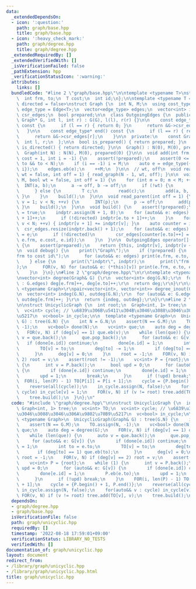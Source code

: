 ```yaml
---
data:
  _extendedDependsOn:
  - icon: ':question:'
    path: graph/base.hpp
    title: graph/base.hpp
  - icon: ':heavy_check_mark:'
    path: graph/degree.hpp
    title: graph/degree.hpp
  _extendedRequiredBy: []
  _extendedVerifiedWith: []
  _isVerificationFailed: false
  _pathExtension: hpp
  _verificationStatusIcon: ':warning:'
  attributes:
    links: []
  bundledCode: "#line 2 \"graph/base.hpp\"\n\ntemplate <typename T>\nstruct Edge {\n\
    \  int frm, to;\n  T cost;\n  int id;\n};\n\ntemplate <typename T = int, bool\
    \ directed = false>\nstruct Graph {\n  int N, M;\n  using cost_type = T;\n  using\
    \ edge_type = Edge<T>;\n  vector<edge_type> edges;\n  vector<int> indptr;\n  vector<edge_type>\
    \ csr_edges;\n  bool prepared;\n\n  class OutgoingEdges {\n  public:\n    OutgoingEdges(const\
    \ Graph* G, int l, int r) : G(G), l(l), r(r) {}\n\n    const edge_type* begin()\
    \ const {\n      if (l == r) { return 0; }\n      return &G->csr_edges[l];\n \
    \   }\n\n    const edge_type* end() const {\n      if (l == r) { return 0; }\n\
    \      return &G->csr_edges[r];\n    }\n\n  private:\n    const Graph* G;\n  \
    \  int l, r;\n  };\n\n  bool is_prepared() { return prepared; }\n  constexpr bool\
    \ is_directed() { return directed; }\n\n  Graph() : N(0), M(0), prepared(0) {}\n\
    \  Graph(int N) : N(N), M(0), prepared(0) {}\n\n  void add(int frm, int to, T\
    \ cost = 1, int i = -1) {\n    assert(!prepared);\n    assert(0 <= frm && 0 <=\
    \ to && to < N);\n    if (i == -1) i = M;\n    auto e = edge_type({frm, to, cost,\
    \ i});\n    edges.eb(e);\n    ++M;\n  }\n\n  // wt, off\n  void read_tree(bool\
    \ wt = false, int off = 1) { read_graph(N - 1, wt, off); }\n\n  void read_graph(int\
    \ M, bool wt = false, int off = 1) {\n    for (int m = 0; m < M; ++m) {\n    \
    \  INT(a, b);\n      a -= off, b -= off;\n      if (!wt) {\n        add(a, b);\n\
    \      } else {\n        T c;\n        read(c);\n        add(a, b, c);\n     \
    \ }\n    }\n    build();\n  }\n\n  void read_parent(int off = 1) {\n    for (int\
    \ v = 1; v < N; ++v) {\n      INT(p);\n      p -= off;\n      add(p, v);\n   \
    \ }\n    build();\n  }\n\n  void build() {\n    assert(!prepared);\n    prepared\
    \ = true;\n    indptr.assign(N + 1, 0);\n    for (auto&& e: edges) {\n      indptr[e.frm\
    \ + 1]++;\n      if (!directed) indptr[e.to + 1]++;\n    }\n    for (int v = 0;\
    \ v < N; ++v) { indptr[v + 1] += indptr[v]; }\n    auto counter = indptr;\n  \
    \  csr_edges.resize(indptr.back() + 1);\n    for (auto&& e: edges) {\n      csr_edges[counter[e.frm]++]\
    \ = e;\n      if (!directed)\n        csr_edges[counter[e.to]++] = edge_type({e.to,\
    \ e.frm, e.cost, e.id});\n    }\n  }\n\n  OutgoingEdges operator[](int v) const\
    \ {\n    assert(prepared);\n    return {this, indptr[v], indptr[v + 1]};\n  }\n\
    \n  void debug() {\n    print(\"Graph\");\n    if (!prepared) {\n      print(\"\
    frm to cost id\");\n      for (auto&& e: edges) print(e.frm, e.to, e.cost, e.id);\n\
    \    } else {\n      print(\"indptr\", indptr);\n      print(\"frm to cost id\"\
    );\n      FOR(v, N) for (auto&& e: (*this)[v]) print(e.frm, e.to, e.cost, e.id);\n\
    \    }\n  }\n};\n#line 2 \"graph/degree.hpp\"\n\r\ntemplate <typename Graph>\r\
    \nvector<int> degree(Graph& G) {\r\n  vector<int> deg(G.N);\r\n  for(auto&& e\
    \ : G.edges) deg[e.frm]++, deg[e.to]++;\r\n  return deg;\r\n}\r\n\r\ntemplate\
    \ <typename Graph>\r\npair<vector<int>, vector<int>> degree_inout(Graph& G) {\r\
    \n  vector<int> indeg(G.N), outdeg(G.N);\r\n  for (auto&& e: G.edges) { indeg[e.to]++,\
    \ outdeg[e.frm]++; }\r\n  return {indeg, outdeg};\r\n}\r\n#line 2 \"graph/unicyclic.hpp\"\
    \n\nstruct UnicyclicGraph {\n  int root;\n  Graph<int, 1> tree;\n  vc<int> TO;\n\
    \  vc<int> cycle; // \u6839\u306B\u5411\u304B\u3046\u3088\u3046\u306A\u9802\u70B9\
    \u5217\n  vc<bool> in_cycle;\n\n  template <typename Graph>\n  UnicyclicGraph(Graph&\
    \ G) : tree(G.N) {\n    int N = G.N;\n    assert(N == G.M);\n    TO.assign(N,\
    \ -1);\n    vc<bool> done(N);\n    vc<int> que;\n    auto deg = degree(G);\n \
    \   FOR(v, N) if (deg[v] == 1) que.eb(v);\n    while (len(que)) {\n      auto\
    \ v = que.back();\n      que.pop_back();\n      for (auto&& e: G[v]) {\n     \
    \   if (done[e.id]) continue;\n        done[e.id] = 1;\n        int to = e.to;\n\
    \        TO[v] = to;\n        deg[to] -= 1;\n        if (deg[to] == 1) que.eb(to);\n\
    \      }\n      deg[v] = 0;\n    }\n    root = -1;\n    FOR(v, N) if (deg[v] ==\
    \ 2) root = v;\n    assert(root != -1);\n    vc<int> P = {root};\n    while (1)\
    \ {\n      int v = P.back();\n      bool upd = 0;\n      for (auto&& e: G[v])\
    \ {\n        if (done[e.id]) continue;\n        done[e.id] = 1;\n        P.eb(e.to);\n\
    \        upd = 1;\n        break;\n      }\n      if (!upd) break;\n    }\n  \
    \  FOR(i, len(P) - 1) TO[P[i]] = P[i + 1];\n    cycle = {P.begin() + 1, P.end()};\n\
    \    reverse(all(cycle));\n    in_cycle.assign(N, false);\n    for(auto&& v :\
    \ cycle) in_cycle[v] = 1;\n    FOR(v, N) if (v != root) tree.add(TO[v], v);\n\
    \    tree.build();\n  }\n};\n"
  code: "#include \"graph/degree.hpp\"\n\nstruct UnicyclicGraph {\n  int root;\n \
    \ Graph<int, 1> tree;\n  vc<int> TO;\n  vc<int> cycle; // \u6839\u306B\u5411\u304B\
    \u3046\u3088\u3046\u306A\u9802\u70B9\u5217\n  vc<bool> in_cycle;\n\n  template\
    \ <typename Graph>\n  UnicyclicGraph(Graph& G) : tree(G.N) {\n    int N = G.N;\n\
    \    assert(N == G.M);\n    TO.assign(N, -1);\n    vc<bool> done(N);\n    vc<int>\
    \ que;\n    auto deg = degree(G);\n    FOR(v, N) if (deg[v] == 1) que.eb(v);\n\
    \    while (len(que)) {\n      auto v = que.back();\n      que.pop_back();\n \
    \     for (auto&& e: G[v]) {\n        if (done[e.id]) continue;\n        done[e.id]\
    \ = 1;\n        int to = e.to;\n        TO[v] = to;\n        deg[to] -= 1;\n \
    \       if (deg[to] == 1) que.eb(to);\n      }\n      deg[v] = 0;\n    }\n   \
    \ root = -1;\n    FOR(v, N) if (deg[v] == 2) root = v;\n    assert(root != -1);\n\
    \    vc<int> P = {root};\n    while (1) {\n      int v = P.back();\n      bool\
    \ upd = 0;\n      for (auto&& e: G[v]) {\n        if (done[e.id]) continue;\n\
    \        done[e.id] = 1;\n        P.eb(e.to);\n        upd = 1;\n        break;\n\
    \      }\n      if (!upd) break;\n    }\n    FOR(i, len(P) - 1) TO[P[i]] = P[i\
    \ + 1];\n    cycle = {P.begin() + 1, P.end()};\n    reverse(all(cycle));\n   \
    \ in_cycle.assign(N, false);\n    for(auto&& v : cycle) in_cycle[v] = 1;\n   \
    \ FOR(v, N) if (v != root) tree.add(TO[v], v);\n    tree.build();\n  }\n};\n"
  dependsOn:
  - graph/degree.hpp
  - graph/base.hpp
  isVerificationFile: false
  path: graph/unicyclic.hpp
  requiredBy: []
  timestamp: '2022-08-18 17:59:01+09:00'
  verificationStatus: LIBRARY_NO_TESTS
  verifiedWith: []
documentation_of: graph/unicyclic.hpp
layout: document
redirect_from:
- /library/graph/unicyclic.hpp
- /library/graph/unicyclic.hpp.html
title: graph/unicyclic.hpp
---
```

